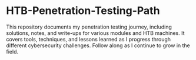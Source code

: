 # HTB-Penetration-Testing-Path
This repository documents my penetration testing journey, including solutions, notes, and write-ups for various modules and HTB machines. It covers tools, techniques, and lessons learned as I progress through different cybersecurity challenges. Follow along as I continue to grow in the field.
